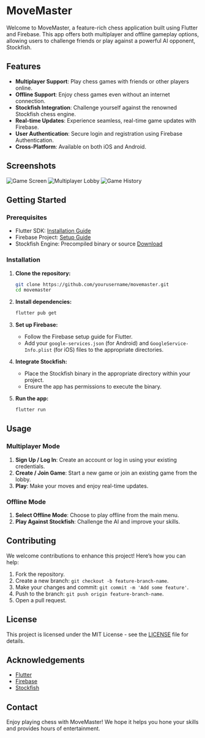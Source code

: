 # MoveMaster

Welcome to MoveMaster, a feature-rich chess application built using Flutter and Firebase. This app offers both multiplayer and offline gameplay options, allowing users to challenge friends or play against a powerful AI opponent, Stockfish.

## Features

- **Multiplayer Support**: Play chess games with friends or other players online.
- **Offline Support**: Enjoy chess games even without an internet connection.
- **Stockfish Integration**: Challenge yourself against the renowned Stockfish chess engine.
- **Real-time Updates**: Experience seamless, real-time game updates with Firebase.
- **User Authentication**: Secure login and registration using Firebase Authentication.
- **Cross-Platform**: Available on both iOS and Android.

## Screenshots

![Game Screen](path_to_screenshot_1)
![Multiplayer Lobby](path_to_screenshot_2)
![Game History](path_to_screenshot_3)

## Getting Started

### Prerequisites

- Flutter SDK: [Installation Guide](https://flutter.dev/docs/get-started/install)
- Firebase Project: [Setup Guide](https://firebase.google.com/docs/flutter/setup)
- Stockfish Engine: Precompiled binary or source [Download](https://stockfishchess.org/download/)

### Installation

1. **Clone the repository:**

   ```bash
   git clone https://github.com/yourusername/movemaster.git
   cd movemaster
   ```

2. **Install dependencies:**

   ```bash
   flutter pub get
   ```

3. **Set up Firebase:**

   - Follow the Firebase setup guide for Flutter.
   - Add your `google-services.json` (for Android) and `GoogleService-Info.plist` (for iOS) files to the appropriate directories.

4. **Integrate Stockfish:**

   - Place the Stockfish binary in the appropriate directory within your project.
   - Ensure the app has permissions to execute the binary.

5. **Run the app:**

   ```bash
   flutter run
   ```

## Usage

### Multiplayer Mode

1. **Sign Up / Log In**: Create an account or log in using your existing credentials.
2. **Create / Join Game**: Start a new game or join an existing game from the lobby.
3. **Play**: Make your moves and enjoy real-time updates.

### Offline Mode

1. **Select Offline Mode**: Choose to play offline from the main menu.
2. **Play Against Stockfish**: Challenge the AI and improve your skills.

## Contributing

We welcome contributions to enhance this project! Here’s how you can help:

1. Fork the repository.
2. Create a new branch: `git checkout -b feature-branch-name`.
3. Make your changes and commit: `git commit -m 'Add some feature'`.
4. Push to the branch: `git push origin feature-branch-name`.
5. Open a pull request.

## License

This project is licensed under the MIT License - see the [LICENSE](LICENSE) file for details.

## Acknowledgements

- [Flutter](https://flutter.dev/)
- [Firebase](https://firebase.google.com/)
- [Stockfish](https://stockfishchess.org/)

## Contact


Enjoy playing chess with MoveMaster! We hope it helps you hone your skills and provides hours of entertainment.
